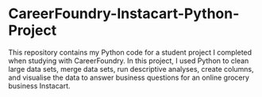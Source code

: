 # CareerFoundry-Instacart-Python-Project
This repository contains my Python code for a student project I completed when studying with CareerFoundry. In this project, I used Python to clean large data sets, merge data sets, run descriptive analyses, create columns, and visualise the data to answer business questions for an online grocery business Instacart.
